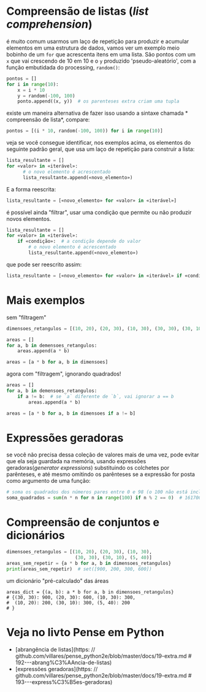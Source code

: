 # Compreensão de listas (*list comprehension*)

é muito comum usarmos um laço de repetição para produzir e acumular elementos em uma estrutura de dados, vamos ver um exemplo meio bobinho de um `for` que acrescenta itens em uma lista. São pontos com um `x` que vai crescendo de 10 em 10 e o `y` produzido 'pseudo-aleatório', com a função embutidada do processing, `random()`:

```python
pontos = []
for i in range(10):
    x = i * 10
    y = random(-100, 100)
    ponto.append((x, y))  # os parenteses extra criam uma tupla
```

existe um maneira alternativa de fazer isso usando a sintaxe chamada * compreensão de lista*, compare:

```python
pontos = [(i * 10, random(-100, 100)) for i in range(10)]
```

veja se você consegue identificar, nos exemplos acima, os elementos do seguinte padrão geral, que usa um laço de repetição para construir a lista:

```python
lista_resultante = []
for «valor» in «iterável»:
      # o novo elemento é acrescentado
      lista_resultante.append(«novo_elemento»)
```

E a forma reescrita:

```python
lista_resultante = [«novo_elemento» for «valor» in «iterável»]
```

é possível ainda "filtrar", usar uma condição que permite ou não produzir novos elementos.

```python
lista_resultante = []
for «valor» in «iterável»:
    if «condição»:  # a condição depende do valor
        # o novo elemento é acrescentado
        lista_resultante.append(«novo_elemento»)
```
que pode ser reescrito assim:

```python
lista_resultante = [«novo_elemento» for «valor» in «iterável» if «condição»]
```

# Mais exemplos

sem "filtragem"

```python
dimensoes_retangulos = [(10, 20), (20, 30), (10, 30), (30, 30), (30, 10)]

areas = []
for a, b in demensoes_retangulos:
    areas.append(a * b)

areas = [a * b for a, b in dimensoes]
```

agora com "filtragem", ignorando quadrados!

```python
areas = []
for a, b in demensoes_retangulos:
    if a != b:  # se `a` diferente de `b`, vai ignorar a == b
        areas.append(a * b)

areas = [a * b for a, b in dimensoes if a != b]
```
# Expressões geradoras

se você não precisa dessa coleção de valores mais de uma vez, pode evitar que ela seja guardada na memória, usando expressões geradoras(*generator expressions*) substituindo os colchetes por parênteses, e até mesmo omitindo os parênteses se a expressão for posta como argumento de uma função:

```python
# soma os quadrados dos números pares entre 0 e 98 (o 100 não está incluso).
soma_quadrados = sum(n * n for n in range(100) if n % 2 == 0)  # 161700

```

# Compreensão de conjuntos e dicionários

```python
dimensoes_retangulos = [(10, 20), (20, 30), (10, 30),
                         (30, 30), (30, 10), (5, 40)]
areas_sem_repetir = {a * b for a, b in dimensoes_retangulos}
print(areas_sem_repetir)  # set([900, 200, 300, 600])
```

um dicionário "pré-calculado" das áreas

```
areas_dict = {(a, b): a * b for a, b in dimensoes_retangulos}
# {(30, 30): 900, (20, 30): 600, (10, 30): 300,
#  (10, 20): 200, (30, 10): 300, (5, 40): 200
# }
```


# Veja no livto Pense em Python

- [abrangência de listas](https: // github.com/villares/pense_python2e/blob/master/docs/19-extra.md  # 192---abrang%C3%AAncia-de-listas)
- [expressões geradoras](https: // github.com/villares/pense_python2e/blob/master/docs/19-extra.md  # 193---express%C3%B5es-geradoras)
